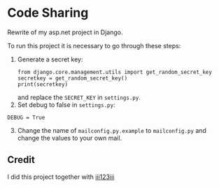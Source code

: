 # Code Sharing

Rewrite of my asp.net project in Django.

To run this project it is necessary to go through these steps:
1. Generate a secret key:
    ```
    from django.core.management.utils import get_random_secret_key  
    secretkey = get_random_secret_key()
    print(secretkey)
    ```
    and replace the `SECRET_KEY` in `settings.py`.
2. Set debug to false in `settings.py`:
```
DEBUG = True
```
3. Change the name of `mailconfig.py.example` to `mailconfig.py` and change the values to your own mail.

## Credit
I did this project together with [iii123iii](https://github.com/iii123iii)